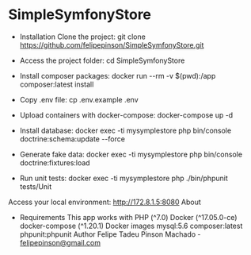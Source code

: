 # SimpleSymfonyStore

 - Installation
Clone the project:
git clone https://github.com/felipepinson/SimpleSymfonyStore.git

 - Access the project folder:
cd SimpleSymfonyStore

 - Install composer packages:
docker run --rm -v $(pwd):/app composer:latest install

 - Copy .env file:
cp .env.example .env

 - Upload containers with docker-compose:
docker-compose up -d

 - Install database:
docker exec -ti mysymplestore php bin/console doctrine:schema:update --force

 - Generate fake data:
docker exec -ti mysymplestore php bin/console doctrine:fixtures:load

 - Run unit tests:
docker exec -ti mysymplestore php ./bin/phpunit tests/Unit

Access your local environment: http://172.8.1.5:8080
About

 - Requirements
This app works with PHP (^7.0)
Docker (^17.05.0-ce)
docker-compose (^1.20.1)
Docker images
mysql:5.6
composer:latest
phpunit:phpunit
Author
Felipe Tadeu Pinson Machado - felipepinson@gmail.com
